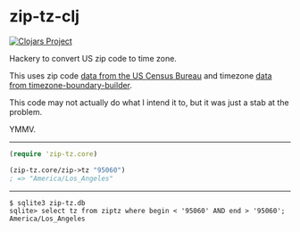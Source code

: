 # zip-tz-clj

[![Clojars Project](https://img.shields.io/clojars/v/com.github.csm/zip-tz.svg)](https://clojars.org/com.github.csm/zip-tz)

Hackery to convert US zip code to time zone.

This uses zip code [data from the US Census Bureau](https://www.census.gov/geographies/mapping-files/time-series/geo/carto-boundary-file.html)
and timezone [data from timezone-boundary-builder](https://github.com/evansiroky/timezone-boundary-builder/releases).

This code may not actually do what I intend it to, but it was just a stab at the problem.

YMMV.

<hr>

```clojure
(require 'zip-tz.core)

(zip-tz.core/zip->tz "95060")
; => "America/Los_Angeles"
```

<hr>

```
$ sqlite3 zip-tz.db
sqlite> select tz from ziptz where begin < '95060' AND end > '95060';
America/Los_Angeles
```
